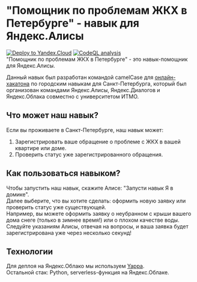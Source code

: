 # "Помощник по проблемам ЖКХ в Петербурге" - навык для Яндекс.Алисы
[![Deploy to Yandex.Cloud](https://github.com/yan-vei/iamhome/actions/workflows/deploy.yml/badge.svg)](https://github.com/yan-vei/iamhome/actions/workflows/deploy.yml)
[![CodeQL analysis](https://github.com/yan-vei/iamhome/actions/workflows/codeql-analysis.yml/badge.svg)](https://github.com/yan-vei/iamhome/actions/workflows/codeql-analysis.yml)<br>
"Помощник по проблемам ЖКХ в Петербурге" - это навык-помощник для Яндекс.Алисы.<br>

Данный навык был разработан командой camelCase для [онлайн-хакатона](https://yandex.ru/promo/events/generated/online-hakathon-spb/index) по городским навыкам для Санкт-Петербурга, который был организован командами Яндекс.Алисы, Яндекс.Диалогов и Яндекс.Облака совместно с университетом ИТМО. 

## Что может наш навык?
Если вы проживаете в Санкт-Петербурге, наш навык может:
1. Зарегистрировать ваше обращение о проблеме с ЖКХ в вашей квартире или доме.
2. Проверить статус уже зарегистрированного обращения.

## Как пользоваться навыком?
Чтобы запустить наш навык, скажите Алисе: "Запусти навык Я в домике".<br>
Далее выберите, что вы хотите сделать: оформить новую заявку или проверить статус уже существующей.<br>
Например, вы можете оформить заявку о неубранном с крыши вашего дома снеге (только в зимнее время!) или о плохом качестве воды.
Следуйте указаниям Алисы, отвечая на вопросы, и ваша заявка будет зарегистрирована уже через несколько секунд!

## Технологии
Для деплоя на Яндекс.Облако мы используем [Yappa](https://github.com/turokg/yappa).<br>
Остальной стак: Python, serverless-функция на Яндекс.Облаке.
